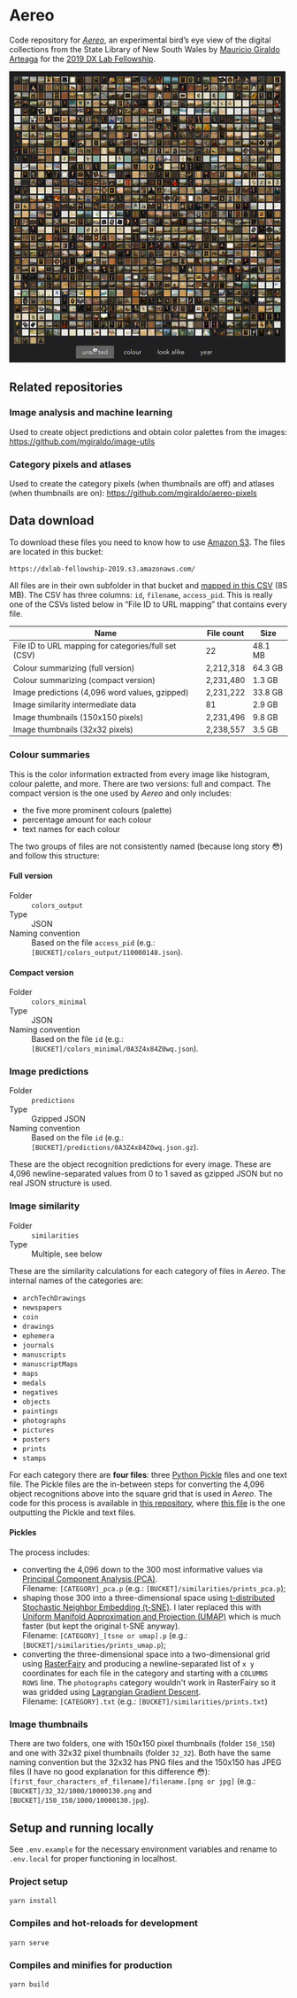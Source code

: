 # Aereo

Code repository for [_Aereo_](https://dxlab.sl.nsw.gov.au/aereo/), an experimental bird’s eye view of the digital collections from the State Library of New South Wales by [Mauricio Giraldo Arteaga](https://github.com/mgiraldo/) for the [2019 DX Lab Fellowship](https://dxlab.sl.nsw.gov.au/blog/winner-dx-lab-fellowship-3).

![sorting demo](demo.gif)

## Related repositories

### Image analysis and machine learning

Used to create object predictions and obtain color palettes from the images: https://github.com/mgiraldo/image-utils

### Category pixels and atlases

Used to create the category pixels (when thumbnails are off) and atlases  (when thumbnails are on): https://github.com/mgiraldo/aereo-pixels


## Data download

To download these files you need to know how to use [Amazon S3](https://aws.amazon.com/s3/). The files are located in this bucket:

```
https://dxlab-fellowship-2019.s3.amazonaws.com/
```

All files are in their own subfolder in that bucket and <a href="https://dxlab-fellowship-2019.s3.amazonaws.com/csv/all.csv" target="_blank" rel="noopener">mapped in this CSV</a> (85 MB). The CSV has three columns: `id`, `filename`, `access_pid`. This is really one of the CSVs listed below in “File ID to URL mapping” that contains every file.

<table>
  <thead>
    <tr>
      <th>Name</th>
      <th>
        File count
      </th>
      <th>Size</th>
    </tr>
  </thead>
  <tbody>
    <tr>
      <td>File ID to URL mapping for categories/full set (CSV)</td>
      <td>22</td>
      <td>48.1 MB</td>
    </tr>
    <tr>
      <td>Colour summarizing (full version)</td>
      <td>2,212,318</td>
      <td>64.3 GB</td>
    </tr>
    <tr>
      <td>Colour summarizing (compact version)</td>
      <td>2,231,480</td>
      <td>1.3 GB</td>
    </tr>
    <tr>
      <td>Image predictions (4,096 word values, gzipped)</td>
      <td>2,231,222</td>
      <td>33.8 GB</td>
    </tr>
    <tr>
      <td>Image similarity intermediate data</td>
      <td>81</td>
      <td>2.9 GB</td>
    </tr>
    <tr>
      <td>Image thumbnails (150x150 pixels)</td>
      <td>2,231,496</td>
      <td>9.8 GB</td>
    </tr>
    <tr>
      <td>Image thumbnails (32x32 pixels)</td>
      <td>2,238,557</td>
      <td>3.5 GB</td>
    </tr>
  </tbody>
</table>

### Colour summaries

This is the color information extracted from every image like histogram, colour palette, and more. There are two versions: full and compact. The compact version is the one used by <em>Aereo</em> and only includes:

- the five more prominent colours (palette)
- percentage amount for each colour
- text names for each colour

The two groups of files are not consistently named (because long story 😳) and follow this structure:

#### Full version

<dl>
  <dt>Folder</dt>
  <dd><code>colors_output</code></dd>
  <dt>Type</dt>
  <dd>JSON</dd>
  <dt>Naming convention</dt>
  <dd>Based on the file <code>access_pid</code> (e.g.: <code>[BUCKET]/colors_output/110000148.json</code>).</dd>
</dl>

#### Compact version

<dl>
  <dt>Folder</dt>
  <dd><code>colors_minimal</code></dd>
  <dt>Type</dt>
  <dd>JSON</dd>
  <dt>Naming convention</dt>
  <dd>Based on the file <code>id</code> (e.g.: <code>[BUCKET]/colors_minimal/0A3Z4x84Z0wq.json</code>).</dd>
</dl>

### Image predictions

<dl>
  <dt>Folder</dt>
  <dd><code>predictions</code></dd>
  <dt>Type</dt>
  <dd>Gzipped JSON</dd>
  <dt>Naming convention</dt>
  <dd>Based on the file <code>id</code> (e.g.: <code>[BUCKET]/predictions/0A3Z4x84Z0wq.json.gz</code>).</dd>
</dl>

These are the object recognition predictions for every image. These are 4,096 newline-separated values from 0 to 1 saved as gzipped JSON but no real JSON structure is used.

### Image similarity

<dl>
  <dt>Folder</dt>
  <dd><code>similarities</code></dd>
  <dt>Type</dt>
  <dd>Multiple, see below</dd>
</dl>

These are the similarity calculations for each category of files in _Aereo_. The internal names of the categories are:

- `archTechDrawings`
- `newspapers`
- `coin`
- `drawings`
- `ephemera`
- `journals`
- `manuscripts`
- `manuscriptMaps`
- `maps`
- `medals`
- `negatives`
- `objects`
- `paintings`
- `photographs`
- `pictures`
- `posters`
- `prints`
- `stamps`

For each category there are **four files**: three [Python Pickle](https://docs.python.org/3/library/pickle.html) files and one text file. The Pickle files are the in-between steps for converting the 4,096 object recognitions above into the square grid that is used in _Aereo_. The code for this process is available in [this repository](https://github.com/mgiraldo/image-utils), where [this file](https://github.com/mgiraldo/image-utils/blob/master/similar_csv.py) is the one outputting the Pickle and text files.

#### Pickles

The process includes:

- converting the 4,096 down to the 300 most informative values via [Principal Component Analysis (PCA)](https://en.wikipedia.org/wiki/Principal_component_analysis). <br />Filename: `[CATEGORY]_pca.p` (e.g.: `[BUCKET]/similarities/prints_pca.p`);
- shaping those 300 into a three-dimensional space using [t-distributed Stochastic Neighbor Embedding (t-SNE)](https://en.wikipedia.org/wiki/T-distributed_stochastic_neighbor_embedding). I later replaced this with [Uniform Manifold Approximation and Projection (UMAP)](https://umap-learn.readthedocs.io/en/latest/) which is much faster (but kept the original t-SNE anyway). <br />Filename: `[CATEGORY]_[tsne or umap].p` (e.g.: `[BUCKET]/similarities/prints_umap.p`);
- converting the three-dimensional space into a two-dimensional grid using [RasterFairy](https://github.com/Quasimondo/RasterFairy) and producing a newline-separated list of `x y` coordinates for each file in the category and starting with a `COLUMNS ROWS` line. The `photographs` category wouldn't work in RasterFairy so it was gridded using [Lagrangian Gradient Descent](https://colab.research.google.com/drive/16-eM-t3ZevY72I1gBQUSnUZnFkL2GG0h#scrollTo=ROJMfqIzzSw2).<br />Filename: `[CATEGORY].txt` (e.g.: `[BUCKET]/similarities/prints.txt`)

### Image thumbnails

There are two folders, one with 150x150 pixel thumbnails (folder `150_150`) and one with 32x32 pixel thumbnails (folder `32_32`). Both have the same naming convention but the 32x32 has PNG files and the 150x150 has JPEG files (I have no good explanation for this difference 😳): `[first_four_characters_of_filename]/filename.[png or jpg]` (e.g.: `[BUCKET]/32_32/1000/10000130.png` and `[BUCKET]/150_150/1000/10000130.jpg`).

## Setup and running locally

See `.env.example` for the necessary environment variables and rename to `.env.local` for proper functioning in localhost.

### Project setup

```
yarn install
```

### Compiles and hot-reloads for development

```
yarn serve
```

### Compiles and minifies for production

```
yarn build
```
